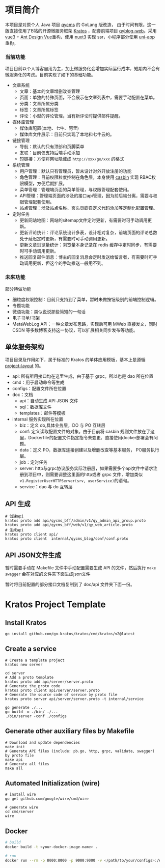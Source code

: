 # 项目简介

本项目是对原个人 Java 项目 [qycms](https://gitee.com/windcoder/qycms) 的 GoLang 版改造， 由于时间有限，这一版直接使用了B站的开源微服务框架 [Kratos](https://go-kratos.dev/) ，配套前端项目 [qyblog-web](https://gitee.com/windcoder/qyblog-web/tree/master/)，采用 [vue3](https://cn.vuejs.org/) + [Ant Design Vue](https://www.antdv.com/)重构，使用 [nuxt3](https://nuxt.com/) 实现 ssr，小程序部分使用 [uni-app](https://en.uniapp.dcloud.io/) 重构。

### 当前功能
项目目前以个人博客自用为主，加上微服务化会增加实际运行成本，短期内不会有微服务化的考虑。目前实现了如下的基础功能。
- 文章系统
  - 文章：基本的文章增删改查管理
  - 页面：单独的特殊页面，不会展示在文章列表中，需要手动配置在菜单。
  - 分类：文章所属分类
  - 标签：文章所属标签
  - 评论：小型的评论管理，当有新评论时提供邮件提醒。
- 媒体库管理
  - 媒体库配置(本地、七牛、阿里)
  - 媒体库文件展示：目前只实现了本地和七牛云的。
- 链接管理
  - 导航：默认的只有顶部和页脚菜单
  - 友联：目前仅支持后端手动添加
  - 短链接：方便将网址隐藏成 `http://xxx/go/xxx` 的格式
- 系统管理
  - 用户管理：默认只有管理员，暂未设计对外开放注册的功能
  - 角色管理：目前权限粒度控制在角色层，本身使用 [casbin](https://casbin.org/) 实现 RBAC权限模型，方便后期扩展。
  - 菜单管理：管理端页面的菜单管理，与权限管理配套使用。
  - API管理：管理端页面的涉及的接口api管理，因为前后端分离，需要与权限管理配套使用。
  - 站点管理：涉及站点名称、页头页脚自定义代码添加等定制化配置管理。
- 定时任务
  - 更新网站地图：网站的sitemap文件定时更新，有需要时可手动调用更新。
  - 更新评论统计：评论系统设计多表，设计相对复杂，前端页面的评论总数处于延迟定时更新，有需要时可手动调用更新。
  - 更新文章浏览量统计：浏览量本身记录在 redis 缓存中定时同步，有需要时可手动调用更新。
  - 推送回复邮件消息：博主的回复消息会定时发送给留言者，有需要时可手动调用更新，但这个的手动推送一般用不到。
### 未来功能
部分待做功能
- 细粒度权限控制：目前只支持到了菜单，暂时未做按钮级别的前端控制逻辑。
- 专题功能
- 微语功能：类似说说那些简短的一句话
- 电子书单/书架
- MetaWebLog API：一种文章发布思路，实现后可用 MWeb 直接发文，同时 CSDN 等多数博客支持这一协议，可以扩展相关同步发布等功能。

## 单体服务架构
项目目录及作用如下，属于标准的 Kratos 的单体应用模板，基本上是遵循 [project-layout](https://github.com/golang-standards/project-layout) 的。
- api: 所有所用接口均在这里生成，由于基于 grpc，所以也是 dao 所在位置
- cmd：用于启动命令等生成
- configs：配置文件所在位置
- doc：文档
  - api：自动生成 API JSON 文件
  - sql：数据库文件
  - templates：邮件等模板
- internal 服务实现所在位置
    - biz：定义 do,具体业务层，DO 与 PO 互转层
    - conf: 定义读取配置文件的对象。由于目前将 casbin 规则文件放在了这里，Dockerfile的配置文件指定指令未变更，直接使用docker部署会有问题。
    - data：定义 PO，数据库连接创建以及增删改查等基本服务， PO服务执行层。
    - job：定时任务
    - server: http与grpc协议服务实际注册层，如果需要多个api文件中请求注册到项目中，则需要调整这里面的http或者 grpc 文件，增加类似 `v1.RegisterUserHTTPServer(srv, userService)`的语句。
    - service：dao 与 do 互转层

## API 生成
```shell
# 创建api
kratos proto add api/qycms_bff/admin/v1/qy_admin_api_group.proto
kratos proto add api/qycms_bff/web/v1/qy_web_article.proto
# 生成api
kratos proto client api/
kratos proto client  internal/qycms_blog/conf/conf.proto
```
## API JSON文件生成

暂时需要手动在 Makefile 文件中手动配置需要生成 API 的文件，然后执行 `make swagger` 会在对应的文件夹下面生成json文件

暂时将目前配置的部分接口文档复制到了 doc/api 文件夹下面一份。

# Kratos Project Template

## Install Kratos
```
go install github.com/go-kratos/kratos/cmd/kratos/v2@latest
```
## Create a service
```
# Create a template project
kratos new server

cd server
# Add a proto template
kratos proto add api/server/server.proto
# Generate the proto code
kratos proto client api/server/server.proto
# Generate the source code of service by proto file
kratos proto server api/server/server.proto -t internal/service

go generate ./...
go build -o ./bin/ ./...
./bin/server -conf ./configs
```
## Generate other auxiliary files by Makefile
```
# Download and update dependencies
make init
# Generate API files (include: pb.go, http, grpc, validate, swagger) by proto file
make api
# Generate all files
make all
```
## Automated Initialization (wire)
```
# install wire
go get github.com/google/wire/cmd/wire

# generate wire
cd cmd/server
wire
```

## Docker
```bash
# build
docker build -t <your-docker-image-name> .

# run
docker run --rm -p 8000:8000 -p 9000:9000 -v </path/to/your/configs>:/data/conf <your-docker-image-name>
```

